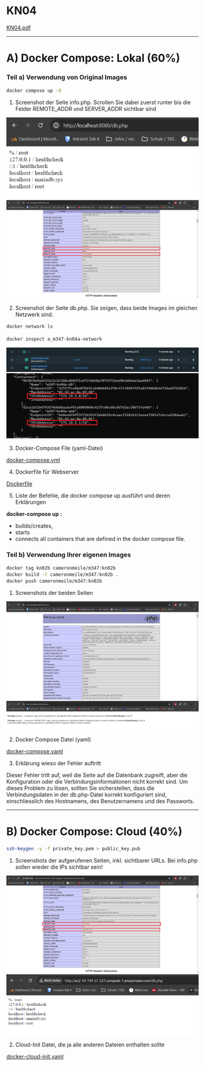 # KN04

[KN04.pdf](./Content/KN04.pdf)

---

# A) Docker Compose: Lokal (60%)

### Teil a) Verwendung von Original Images

```bash
docker compose up -d
```

1. Screenshot der Seite info.php. Scrollen Sie dabei zuerst runter bis die Felder REMOTE_ADDR und SERVER_ADDR sichtbar sind

![](./Content/Cameron/1%20-%20Cameron%20Meile.png)
![](./Content/Cameron/2%20-%20Cameron%20Meile.png)

2. Screenshot der Seite db.php. Sie zeigen, dass beide Images im gleichen Netzwerk sind.

```bash
docker network ls

docker inspect a_m347-kn04a-network
```

![](./Content/Cameron/3%20-%20Cameron%20Meile.png)
![](./Content/Cameron/4%20-%20Cameron%20Meile.png)

3. Docker-Compose File (yaml-Datei)

[docker-compose.yml](./Content/A/compose.yaml)

4. Dockerfile für Webserver

[Dockerfile](./Content/A/dockerfile)

5. Liste der Befehle, die docker compose up ausführt und deren Erklärungen

**docker-compose up :**
- builds/creates,
- starts
- connects all containers that are defined in the docker compose file.

### Teil b) Verwendung Ihrer eigenen Images

```bash
docker tag kn02b cameronmeile/m347:kn02b
docker build -t cameronmeile/m347:kn02b .
docker push cameronmeile/m347:kn02b
```

1. Screenshots der beiden Seiten

![](./Content/Cameron/5%20-%20Cameron%20Meile.png)
![](./Content/Cameron/6%20-%20Cameron%20Meile.png)

2. Docker Compose Datei (yaml)

[docker-compose.yaml](./Content/B/docker-compose.yaml)

3. Erklärung wieso der Fehler auftritt

Dieser Fehler tritt auf, weil die Seite auf die Datenbank zugreift, aber die Konfiguration oder die Verbindungsinformationen nicht korrekt sind. Um dieses Problem zu lösen, sollten Sie sicherstellen, dass die Verbindungsdaten in der db.php-Datei korrekt konfiguriert sind, einschliesslich des Hostnamens, des Benutzernamens und des Passworts.

---

# B) Docker Compose: Cloud (40%)

```bash
ssh-keygen -y -f private_key.pem > public_key.pub
```

1. Screenshots der aufgerufenen Seiten, inkl. sichtbarer URLs. Bei info.php sollen wieder die IPs sichtbar sein!

![](./Content/Cameron/7%20-%20Cameron%20Meile.png)
![](./Content/Cameron/8%20-%20Cameron%20Meile.png)

2. Cloud-Init Datei, die ja alle anderen Dateien enthalten sollte

[docker-cloud-init.yaml](./Content/B/docker-cloud-init.yaml)
